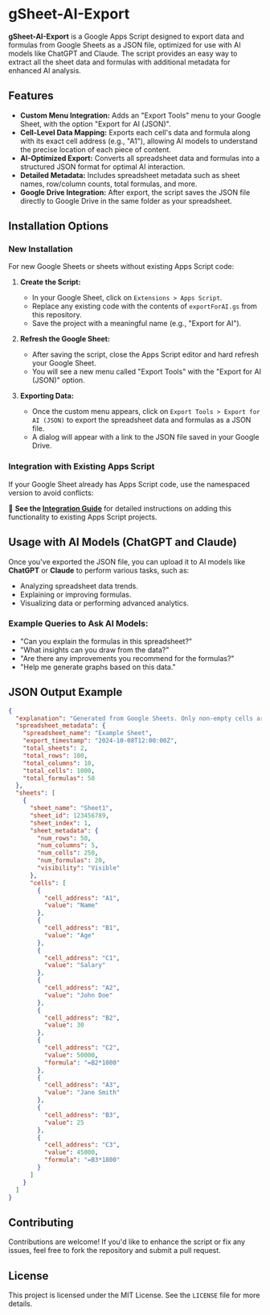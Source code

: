 # gSheet-AI-Export

**gSheet-AI-Export** is a Google Apps Script designed to export data and formulas from Google Sheets as a JSON file, optimized for use with AI models like ChatGPT and Claude. The script provides an easy way to extract all the sheet data and formulas with additional metadata for enhanced AI analysis.

## Features

- **Custom Menu Integration:** Adds an "Export Tools" menu to your Google Sheet, with the option "Export for AI (JSON)".
- **Cell-Level Data Mapping:** Exports each cell's data and formula along with its exact cell address (e.g., "A1"), allowing AI models to understand the precise location of each piece of content.
- **AI-Optimized Export:** Converts all spreadsheet data and formulas into a structured JSON format for optimal AI interaction.
- **Detailed Metadata:** Includes spreadsheet metadata such as sheet names, row/column counts, total formulas, and more.
- **Google Drive Integration:** After export, the script saves the JSON file directly to Google Drive in the same folder as your spreadsheet.

## Installation Options

### New Installation
For new Google Sheets or sheets without existing Apps Script code:

1. **Create the Script:**
    - In your Google Sheet, click on `Extensions > Apps Script`.
    - Replace any existing code with the contents of `exportForAI.gs` from this repository.
    - Save the project with a meaningful name (e.g., "Export for AI").

2. **Refresh the Google Sheet:**
    - After saving the script, close the Apps Script editor and hard refresh your Google Sheet.
    - You will see a new menu called "Export Tools" with the "Export for AI (JSON)" option.

3. **Exporting Data:**
    - Once the custom menu appears, click on `Export Tools > Export for AI (JSON)` to export the spreadsheet data and formulas as a JSON file.
    - A dialog will appear with a link to the JSON file saved in your Google Drive.

### Integration with Existing Apps Script
If your Google Sheet already has Apps Script code, use the namespaced version to avoid conflicts:

📖 **See the [Integration Guide](INTEGRATION.md)** for detailed instructions on adding this functionality to existing Apps Script projects.

## Usage with AI Models (ChatGPT and Claude)

Once you've exported the JSON file, you can upload it to AI models like **ChatGPT** or **Claude** to perform various tasks, such as:

- Analyzing spreadsheet data trends.
- Explaining or improving formulas.
- Visualizing data or performing advanced analytics.

### Example Queries to Ask AI Models:

- "Can you explain the formulas in this spreadsheet?"
- "What insights can you draw from the data?"
- "Are there any improvements you recommend for the formulas?"
- "Help me generate graphs based on this data."

## JSON Output Example

```json
{
  "explanation": "Generated from Google Sheets. Only non-empty cells are included. Use \"sheet_name / cell_address\" to reference data programmatically.",
  "spreadsheet_metadata": {
    "spreadsheet_name": "Example Sheet",
    "export_timestamp": "2024-10-08T12:00:00Z",
    "total_sheets": 2,
    "total_rows": 100,
    "total_columns": 10,
    "total_cells": 1000,
    "total_formulas": 50
  },
  "sheets": [
    {
      "sheet_name": "Sheet1",
      "sheet_id": 123456789,
      "sheet_index": 1,
      "sheet_metadata": {
        "num_rows": 50,
        "num_columns": 5,
        "num_cells": 250,
        "num_formulas": 20,
        "visibility": "Visible"
      },
      "cells": [
        {
          "cell_address": "A1",
          "value": "Name"
        },
        {
          "cell_address": "B1",
          "value": "Age"
        },
        {
          "cell_address": "C1",
          "value": "Salary"
        },
        {
          "cell_address": "A2",
          "value": "John Doe"
        },
        {
          "cell_address": "B2",
          "value": 30
        },
        {
          "cell_address": "C2",
          "value": 50000,
          "formula": "=B2*1000"
        },
        {
          "cell_address": "A3",
          "value": "Jane Smith"
        },
        {
          "cell_address": "B3",
          "value": 25
        },
        {
          "cell_address": "C3",
          "value": 45000,
          "formula": "=B3*1800"
        }
      ]
    }
  ]
}
```

## Contributing

Contributions are welcome! If you'd like to enhance the script or fix any issues, feel free to fork the repository and submit a pull request.

## License

This project is licensed under the MIT License. See the `LICENSE` file for more details.
